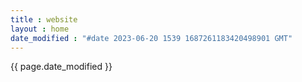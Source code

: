 ```yaml
---
title : website
layout : home
date_modified : "#date 2023-06-20 1539 1687261183420498901 GMT"
---
```




{{ page.date_modified }}

